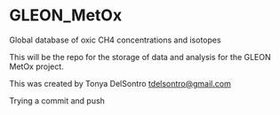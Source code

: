 # GLEON_MetOx
Global database of oxic CH4 concentrations and isotopes

This will be the repo for the storage of data and analysis for the GLEON MetOx project.

This was created by Tonya DelSontro tdelsontro@gmail.com

Trying a commit and push